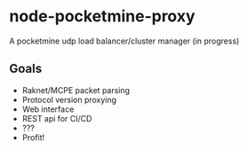 
# node-pocketmine-proxy

A pocketmine udp load balancer/cluster manager (in progress)

## Goals

- Raknet/MCPE packet parsing
- Protocol version proxying
- Web interface
- REST api for CI/CD
- ???
- Profit!

